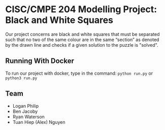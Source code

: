 # CISC/CMPE 204 Modelling Project: Black and White Squares

Our project concerns are black and white squares that must be separated such that no two of the same colour are in the same “section” as denoted by the drawn line and checks if a given solution to the puzzle is "solved".

## Running With Docker

To run our project with docker, type in the command:
`python run.py` or `python3 run.py`

## Team
* Logan Philip
* Ben Jacoby
* Ryan Waterson
* Tuan Hiep (Alex) Nguyen





